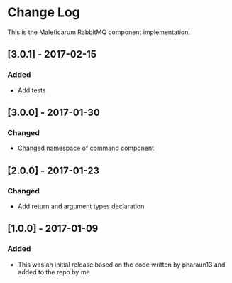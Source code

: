 # Change Log
This is the Maleficarum RabbitMQ component implementation. 

## [3.0.1] - 2017-02-15
### Added
- Add tests

## [3.0.0] - 2017-01-30
### Changed
- Changed namespace of command component

## [2.0.0] - 2017-01-23
### Changed
- Add return and argument types declaration

## [1.0.0] - 2017-01-09
### Added
- This was an initial release based on the code written by pharaun13 and added to the repo by me
